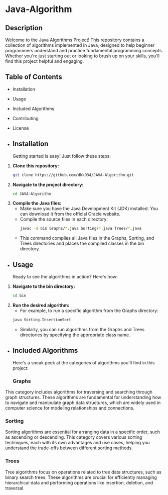 # Java-Algorithm

## Description
Welcome to the Java Algorithms Project! This repository contains a collection of algorithms implemented in Java, designed to help beginner programmers understand and practice fundamental programming concepts. Whether you're just starting out or looking to brush up on your skills, you'll find this project helpful and engaging.

## Table of Contents
- Installation
- Usage
- Included Algorithms
- Contributing
- License

- ## Installation
  Getting started is easy! Just follow these steps:
  
1. **Clone this repository:**
   ```bash
   git clone https://github.com/dkk934/JAVA-Algorithm.git
2. **Navigate to the project directory:**
   ```bash
   cd JAVA-Algorithm
3. **Compile the Java files:**
   - Make sure you have the Java Development Kit (JDK) installed. You can download it from the official Oracle website.
   - Compile the source files in each directory:
     ```bash
     javac -d bin Graphs/*.java Sorting/*.java Trees/*.java
   - This command compiles all Java files in the Graphs, Sorting, and Trees directories and places the compiled classes in the bin directory.
  
- ## Usage
  Ready to see the algorithms in action? Here's how:
  
1. **Navigate to the bin directory:**
   ```bash
   cd bin
2. **Run the desired algorithm:**
   - For example, to run a specific algorithm from the Graphs directory:
   ```bash
   java Sorting.InsertionSort
   ```
   - Similarly, you can run algorithms from the Graphs and Trees directories by specifying the appropriate class name.
  
- ## Included Algorithms
  Here's a sneak peek at the categories of algorithms you'll find in this project:

  ### Graphs
This category includes algorithms for traversing and searching through graph structures. These algorithms are fundamental for understanding how to navigate and manipulate graph data structures, which are widely used in computer science for modeling relationships and connections.

### Sorting
Sorting algorithms are essential for arranging data in a specific order, such as ascending or descending. This category covers various sorting techniques, each with its own advantages and use cases, helping you understand the trade-offs between different sorting methods.

### Trees
Tree algorithms focus on operations related to tree data structures, such as binary search trees. These algorithms are crucial for efficiently managing hierarchical data and performing operations like insertion, deletion, and traversal.

